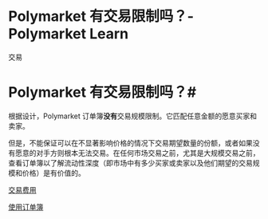 # Polymarket 有交易限制吗？- Polymarket Learn

交易

# Polymarket 有交易限制吗？#

根据设计，Polymarket 订单簿**没有**交易规模限制。它匹配任意金额的愿意买家和卖家。

但是，不能保证可以在不显著影响价格的情况下交易期望数量的份额，或者如果没有愿意的对手方则根本无法交易。在任何市场交易之前，尤其是大规模交易之前，查看订单簿以了解流动性深度（即市场中有多少买家或卖家以及他们期望的交易规模和价格）是有价值的。

[交易费用](/docs/guides/trading/fees/)

[使用订单簿](/docs/guides/trading/using-the-orderbook/)

[](https://x.com/polymarket)[](https://discord.gg/polymarket)[](https://github.com/polymarket)

[](https://github.com/polymarket/learn/blob/main/pages/docs/guides/trading/no-limits.mdx)

